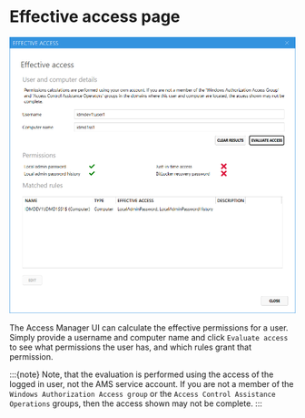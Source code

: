# Effective access page

![](../../.gitbook/assets/ui-page-authz-effectiveaccess.png)

The Access Manager UI can calculate the effective permissions for a user. Simply provide a username and computer name and click `Evaluate access` to see what permissions the user has, and which rules grant that permission.

:::{note} Note, that the evaluation is performed using the access of the logged in user, not the AMS service account. If you are not a member of the `Windows Authorization Access group` or the `Access Control Assistance Operations` groups, then the access shown may not be complete. :::
